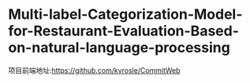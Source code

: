 # Multi-label-Categorization-Model-for-Restaurant-Evaluation-Based-on-natural-language-processing
项目前端地址:https://github.com/kyrosle/CommitWeb 

